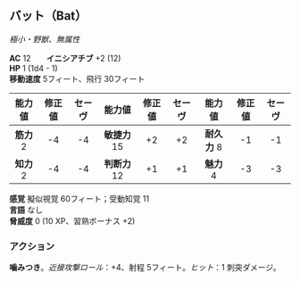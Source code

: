 ## バット（Bat）
*極小・野獣、無属性*

**AC** 12　　**イニシアチブ** +2 (12)  
**HP** 1 (1d4 - 1)  
**移動速度** 5フィート、飛行 30フィート

| 能力値 | 修正値 | セーヴ | 能力値 | 修正値 | セーヴ | 能力値 | 修正値 | セーヴ |
|:---:|:---:|:---:|:---:|:---:|:---:|:---:|:---:|:---:|
| **筋力** 2 | -4 | -4 | **敏捷力** 15 | +2 | +2 | **耐久力** 8 | -1 | -1 |
| **知力** 2 | -4 | -4 | **判断力** 12 | +1 | +1 | **魅力** 4 | -3 | -3 |

**感覚** 擬似視覚 60フィート；受動知覚 11  
**言語** なし  
**脅威度** 0 (10 XP、習熟ボーナス +2)

### アクション
**噛みつき**。*近接攻撃ロール*：+4、射程 5フィート。*ヒット*：1 刺突ダメージ。